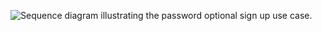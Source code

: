 <div class="common-image-format">

![Sequence diagram illustrating the password optional sign up use case.](/img/pwd-optional/pwd-optional-sign-up-summary.png)

</div>
